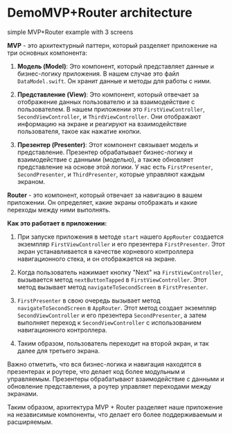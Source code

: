 # DemoMVP+Router architecture
simple MVP+Router example with 3 screens


**MVP** - это архитектурный паттерн, который разделяет приложение на три основных компонента:

1. **Модель (Model)**: Это компонент, который представляет данные и бизнес-логику приложения. В нашем случае это файл `DataModel.swift`. Он хранит данные и методы для работы с ними.

2. **Представление (View)**: Это компонент, который отвечает за отображение данных пользователю и за взаимодействие с пользователем. В нашем приложении это `FirstViewController`, `SecondViewController`, и `ThirdViewController`. Они отображают информацию на экране и реагируют на взаимодействие пользователя, такое как нажатие кнопки.

3. **Презентер (Presenter)**: Этот компонент связывает модель и представление. Презентер обрабатывает бизнес-логику и взаимодействие с данными (моделью), а также обновляет представление на основе этой логики. У нас есть `FirstPresenter`, `SecondPresenter`, и `ThirdPresenter`, которые управляют каждым экраном.

**Router** - это компонент, который отвечает за навигацию в вашем приложении. Он определяет, какие экраны отображать и какие переходы между ними выполнять.

**Как это работает в приложении:**

1. При запуске приложения в методе `start` нашего `AppRouter` создается экземпляр `FirstViewController` и его презентера `FirstPresenter`. Этот экран устанавливается в качестве корневого контроллера навигационного стека, и он отображается на экране.

2. Когда пользователь нажимает кнопку "Next" на `FirstViewController`, вызывается метод `nextButtonTapped` в `FirstViewController`. Этот метод вызывает метод `navigateToSecondScreen` в `FirstPresenter`.

3. `FirstPresenter` в свою очередь вызывает метод `navigateToSecondScreen` в `AppRouter`. Этот метод создает экземпляр `SecondViewController` и его презентера `SecondPresenter`, а затем выполняет переход к `SecondViewController` с использованием навигационного контроллера.

4. Таким образом, пользователь переходит на второй экран, и так далее для третьего экрана.

Важно отметить, что вся бизнес-логика и навигация находятся в презентерах и роутере, что делает код более модульным и управляемым. Презентеры обрабатывают взаимодействие с данными и обновление представления, а роутер управляет переходами между экранами.

Таким образом, архитектура MVP + Router разделяет наше приложение на независимые компоненты, что делает его более поддерживаемым и расширяемым.
